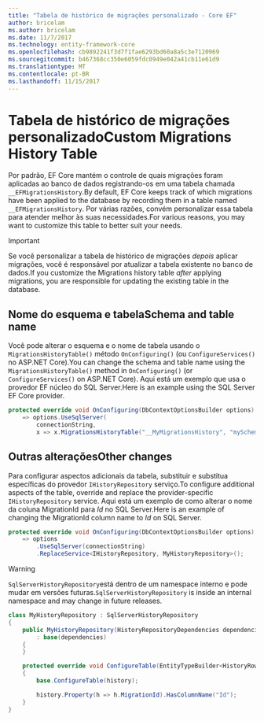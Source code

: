 ```yaml
---
title: "Tabela de histórico de migrações personalizado - Core EF"
author: bricelam
ms.author: bricelam
ms.date: 11/7/2017
ms.technology: entity-framework-core
ms.openlocfilehash: cb9892241f3d7f1fae6293bd60a8a5c3e7120969
ms.sourcegitcommit: b467368cc350e6059fdc0949e042a41cb11e61d9
ms.translationtype: MT
ms.contentlocale: pt-BR
ms.lasthandoff: 11/15/2017
---
```

<a name="custom-migrations-history-table"></a><span data-ttu-id="810e3-102">Tabela de histórico de migrações personalizado</span><span class="sxs-lookup"><span data-stu-id="810e3-102">Custom Migrations History Table</span></span>
===============================
<span data-ttu-id="810e3-103">Por padrão, EF Core mantém o controle de quais migrações foram aplicadas ao banco de dados registrando-os em uma tabela chamada `__EFMigrationsHistory`.</span><span class="sxs-lookup"><span data-stu-id="810e3-103">By default, EF Core keeps track of which migrations have been applied to the database by recording them in a table named `__EFMigrationsHistory`.</span></span> <span data-ttu-id="810e3-104">Por várias razões, convém personalizar essa tabela para atender melhor às suas necessidades.</span><span class="sxs-lookup"><span data-stu-id="810e3-104">For various reasons, you may want to customize this table to better suit your needs.</span></span>

> [!IMPORTANT]
> <span data-ttu-id="810e3-105">Se você personalizar a tabela de histórico de migrações *depois* aplicar migrações, você é responsável por atualizar a tabela existente no banco de dados.</span><span class="sxs-lookup"><span data-stu-id="810e3-105">If you customize the Migrations history table *after* applying migrations, you are responsible for updating the existing table in the database.</span></span>

<a name="schema-and-table-name"></a><span data-ttu-id="810e3-106">Nome do esquema e tabela</span><span class="sxs-lookup"><span data-stu-id="810e3-106">Schema and table name</span></span>
----------------------
<span data-ttu-id="810e3-107">Você pode alterar o esquema e o nome de tabela usando o `MigrationsHistoryTable()` método `OnConfiguring()` (ou `ConfigureServices()` no ASP.NET Core).</span><span class="sxs-lookup"><span data-stu-id="810e3-107">You can change the schema and table name using the `MigrationsHistoryTable()` method in `OnConfiguring()` (or `ConfigureServices()` on ASP.NET Core).</span></span> <span data-ttu-id="810e3-108">Aqui está um exemplo que usa o provedor EF núcleo do SQL Server.</span><span class="sxs-lookup"><span data-stu-id="810e3-108">Here is an example using the SQL Server EF Core provider.</span></span>

``` csharp
protected override void OnConfiguring(DbContextOptionsBuilder options)
    => options.UseSqlServer(
        connectionString,
        x => x.MigrationsHistoryTable("__MyMigrationsHistory", "mySchema"));
```

<a name="other-changes"></a><span data-ttu-id="810e3-109">Outras alterações</span><span class="sxs-lookup"><span data-stu-id="810e3-109">Other changes</span></span>
-------------
<span data-ttu-id="810e3-110">Para configurar aspectos adicionais da tabela, substituir e substitua específicas do provedor `IHistoryRepository` serviço.</span><span class="sxs-lookup"><span data-stu-id="810e3-110">To configure additional aspects of the table, override and replace the provider-specific `IHistoryRepository` service.</span></span> <span data-ttu-id="810e3-111">Aqui está um exemplo de como alterar o nome da coluna MigrationId para *Id* no SQL Server.</span><span class="sxs-lookup"><span data-stu-id="810e3-111">Here is an example of changing the MigrationId column name to *Id* on SQL Server.</span></span>

``` csharp
protected override void OnConfiguring(DbContextOptionsBuilder options)
    => options
        .UseSqlServer(connectionString)
        .ReplaceService<IHistoryRepository, MyHistoryRepository>();
```

> [!WARNING]
> <span data-ttu-id="810e3-112">`SqlServerHistoryRepository`está dentro de um namespace interno e pode mudar em versões futuras.</span><span class="sxs-lookup"><span data-stu-id="810e3-112">`SqlServerHistoryRepository` is inside an internal namespace and may change in future releases.</span></span>

``` csharp
class MyHistoryRepository : SqlServerHistoryRepository
{
    public MyHistoryRepository(HistoryRepositoryDependencies dependencies)
        : base(dependencies)
    {
    }

    protected override void ConfigureTable(EntityTypeBuilder<HistoryRow> history)
    {
        base.ConfigureTable(history);

        history.Property(h => h.MigrationId).HasColumnName("Id");
    }
}
```

